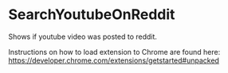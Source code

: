 # SearchYoutubeOnReddit
Shows if youtube video was posted to reddit.

Instructions on how to load extension to Chrome are found here:
https://developer.chrome.com/extensions/getstarted#unpacked
